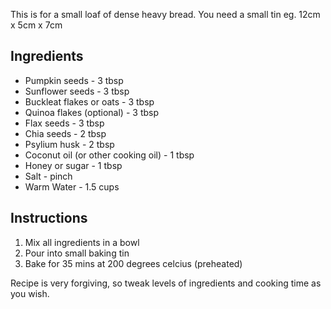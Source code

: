 This is for a small loaf of dense heavy bread. You need a small tin eg. 12cm x 5cm x 7cm

## Ingredients
- Pumpkin seeds - 3 tbsp
- Sunflower seeds - 3 tbsp
- Buckleat flakes or oats - 3 tbsp
- Quinoa flakes (optional) - 3 tbsp
- Flax seeds - 3 tbsp
- Chia seeds - 2 tbsp
- Psylium husk - 2 tbsp
- Coconut oil (or other cooking oil) - 1 tbsp
- Honey or sugar - 1 tbsp
- Salt - pinch
- Warm Water - 1.5 cups

## Instructions

1. Mix all ingredients in a bowl
2. Pour into small baking tin
3. Bake for 35 mins at 200 degrees celcius (preheated)

Recipe is very forgiving, so tweak levels of ingredients and cooking time as you wish.
